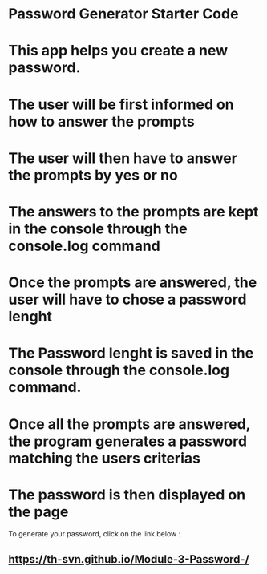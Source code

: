 # Password Generator Starter Code

# This app helps you create a new password.

# The user will be first informed on how to answer the prompts

# The user will then have to answer the prompts by yes or no
# The answers to the prompts are kept in the console through the console.log command

# Once the prompts are answered, the user will have to chose a password lenght
# The Password lenght is saved in the console through the console.log command.

# Once all the prompts are answered, the program generates a password matching the users criterias

# The password is then displayed on the page

To generate your password, click on the link below :
##  https://th-svn.github.io/Module-3-Password-/
